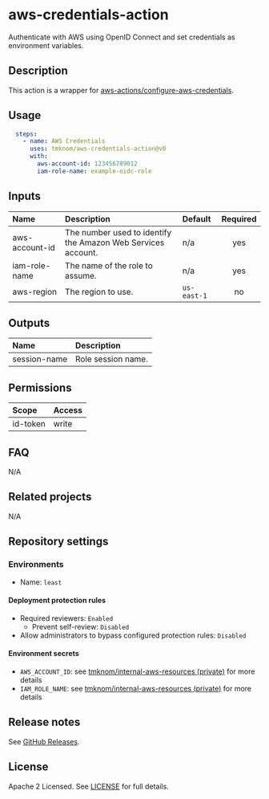 # aws-credentials-action

Authenticate with AWS using OpenID Connect and set credentials as environment variables.

<!-- actdocs start -->

## Description

This action is a wrapper for [aws-actions/configure-aws-credentials][aws-actions].

## Usage

```yaml
  steps:
    - name: AWS Credentials
      uses: tmknom/aws-credentials-action@v0
      with:
        aws-account-id: 123456789012
        iam-role-name: example-oidc-role
```

## Inputs

| Name | Description | Default | Required |
| :--- | :---------- | :------ | :------: |
| aws-account-id | The number used to identify the Amazon Web Services account. | n/a | yes |
| iam-role-name | The name of the role to assume. | n/a | yes |
| aws-region | The region to use. | `us-east-1` | no |

## Outputs

| Name | Description |
| :--- | :---------- |
| session-name | Role session name. |

<!-- actdocs end -->

## Permissions

| Scope    | Access |
| :------- | :----- |
| id-token | write  |

## FAQ

N/A

## Related projects

N/A

## Repository settings

### Environments

- Name: `least`

#### Deployment protection rules

- Required reviewers: `Enabled`
    - Prevent self-review: `Disabled`
- Allow administrators to bypass configured protection rules: `Disabled`

#### Environment secrets

- `AWS_ACCOUNT_ID`: see [tmknom/internal-aws-resources (private)][internal] for more details
- `IAM_ROLE_NAME`: see [tmknom/internal-aws-resources (private)][internal] for more details

## Release notes

See [GitHub Releases][releases].

## License

Apache 2 Licensed. See [LICENSE](LICENSE) for full details.

[aws-actions]: https://github.com/aws-actions/configure-aws-credentials
[internal]: https://github.com/tmknom/internal-aws-resources
[releases]: https://github.com/tmknom/template-composite-action/releases
